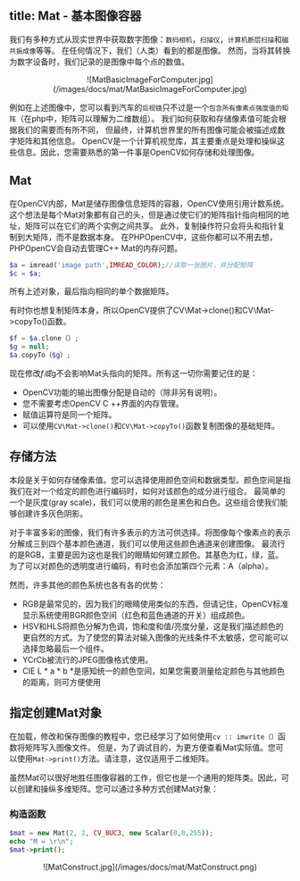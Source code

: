 title: Mat - 基本图像容器
---

我们有多种方式从现实世界中获取数字图像：`数码相机`，`扫描仪`，`计算机断层扫描`和`磁共振成像`等等。
在任何情况下，我们（人类）看到的都是图像。
然而，当将其转换为数字设备时，我们记录的是图像中每个点的数值。
<div align=center>
![MatBasicImageForComputer.jpg](/images/docs/mat/MatBasicImageForComputer.jpg)
</div>

例如在上述图像中，您可以看到汽车的`后视镜`只不过是一个`包含所有像素点强度值的矩阵`（在php中，矩阵可以理解为二维数组）。
我们如何获取和存储像素值可能会根据我们的需要而有所不同，
但最终，计算机世界里的所有图像可能会被描述成数字矩阵和其他信息。
OpenCV是一个计算机视觉库，其主要重点是处理和操纵这些信息。因此，您需要熟悉的第一件事是OpenCV如何存储和处理图像。

## Mat
在OpenCV内部，Mat是储存图像信息矩阵的容器，OpenCV使用引用计数系统。
这个想法是每个Mat对象都有自己的头，但是通过使它们的矩阵指针指向相同的地址，矩阵可以在它们的两个实例之间共享。
此外，复制操作符只会将头和指针复制到大矩阵，而不是数据本身。
在PHPOpenCV中，这些你都可以不用去想，PHPOpenCV会自动去管理C++ Mat的内存问题。

```php
$a = imread('image path',IMREAD_COLOR);//读取一张图片，并分配矩阵
$c = $a;
```

所有上述对象，最后指向相同的单个数据矩阵。

有时你也想复制矩阵本身，所以OpenCV提供了CV\Mat->clone()和CV\Mat->copyTo()函数。

```php
$f = $a.clone（）;
$g = null;
$a.copyTo（$g）;

```

现在修改$f或$g不会影响Mat头指向的矩阵。所有这一切你需要记住的是：

- OpenCV功能的输出图像分配是自动的（除非另有说明）。
- 您不需要考虑OpenCV C ++界面的内存管理。
- 赋值运算符是同一个矩阵。
- 可以使用`CV\Mat->clone()`和`CV\Mat->copyTo()`函数复制图像的基础矩阵。

## 存储方法
本段是关于如何存储像素值。您可以选择使用颜色空间和数据类型。颜色空间是指我们在对一个给定的颜色进行编码时，如何对该颜色的成分进行组合。
最简单的一个是灰度(gray scale)，我们可以使用的颜色是黑色和白色。这些组合使我们能够创建许多灰色阴影。

对于丰富多彩的图像，我们有许多表示的方法可供选择。将图像每个像素点的表示分解成三到四个基本颜色通道，我们可以使用这些颜色通道来创建图像。
最流行的是RGB，主要是因为这也是我们的眼睛如何建立颜色。其基色为红，绿，蓝。为了可以对颜色的透明度进行编码，有时也会添加第四个元素：A（alpha）。

然而，许多其他的颜色系统也各有各的优势：

- RGB是最常见的，因为我们的眼睛使用类似的东西，但请记住，OpenCV标准显示系统使用BGR颜色空间（红色和蓝色通道的开关）组成颜色。
- HSV和HLS将颜色分解为色调，饱和度和值/亮度分量，这是我们描述颜色的更自然的方式。为了使您的算法对输入图像的光线条件不太敏感，您可能可以选择忽略最后一个组件。
- YCrCb被流行的JPEG图像格式使用。
- CIE L * a * b *是感知统一的颜色空间，如果您需要测量给定颜色与其他颜色的距离，则可方便使用

## 指定创建Mat对象

在加载，修改和保存图像的教程中，您已经学习了如何使用`cv :: imwrite（）`函数将矩阵写入图像文件。
但是，为了调试目的，为更方便查看Mat实际值。您可以使用`Mat->print()`方法。请注意，这仅适用于二维矩阵。

虽然Mat可以很好地胜任图像容器的工作，但它也是一个通用的矩阵类。因此，可以创建和操纵多维矩阵。您可以通过多种方式创建Mat对象：

### 构造函数

```php
$mat = new Mat(2, 2, CV_8UC3, new Scalar(0,0,255));
echo "M = \r\n";
$mat->print();
```

<div align=center>
![MatConstruct.jpg](/images/docs/mat/MatConstruct.png)
</div>
